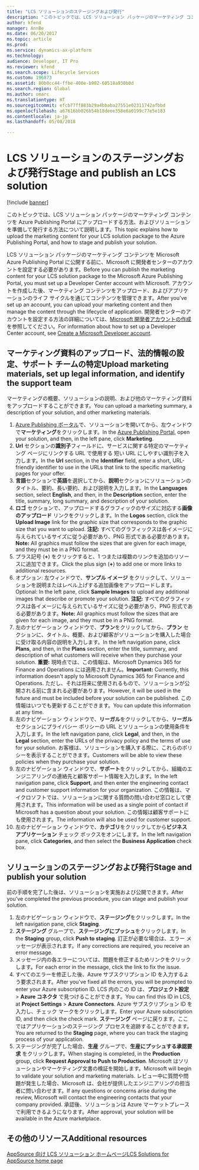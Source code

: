 ```yaml
---
title: "LCS ソリューションのステージングおよび発行"
description: "このトピックでは、LCS ソリューション パッケージのマーケティング コンテンツを Azure Publishing Portal にアップロードする方法、およびソリューションを準備して発行する方法について説明します。"
author: kfend
manager: AnnBe
ms.date: 06/20/2017
ms.topic: article
ms.prod: 
ms.service: dynamics-ax-platform
ms.technology: 
audience: Developer, IT Pro
ms.reviewer: kfend
ms.search.scope: Lifecycle Services
ms.custom: 196873
ms.assetid: 80b0cc44-ffbe-400e-b902-60518a930b0d
ms.search.region: Global
ms.author: omarc
ms.translationtype: HT
ms.sourcegitcommit: efcb77ff883b29a4bbaba27551e02311742afbbd
ms.openlocfilehash: a67616bb026b54b18deee358e6a0199c77e5e183
ms.contentlocale: ja-jp
ms.lasthandoff: 05/08/2018

---
```


# <a name="stage-and-publish-an-lcs-solution"></a><span data-ttu-id="dd47b-103">LCS ソリューションのステージングおよび発行</span><span class="sxs-lookup"><span data-stu-id="dd47b-103">Stage and publish an LCS solution</span></span>

[!include [banner](../includes/banner.md)]

<span data-ttu-id="dd47b-104">このトピックでは、LCS ソリューション パッケージのマーケティング コンテンツを Azure Publishing Portal にアップロードする方法、およびソリューションを準備して発行する方法について説明します。</span><span class="sxs-lookup"><span data-stu-id="dd47b-104">This topic explains how to upload the marketing content for your LCS solution package to the Azure Publishing Portal, and how to stage and publish your solution.</span></span>

<span data-ttu-id="dd47b-105">LCS ソリューション パッケージのマーケティング コンテンツを Microsoft Azure Publishing Portal に公開する前に、Microsoft に開発者センターのアカウントを設定する必要があります。</span><span class="sxs-lookup"><span data-stu-id="dd47b-105">Before you can publish the marketing content for your LCS solution package to the Microsoft Azure Publishing Portal, you must set up a Developer Center account with Microsoft.</span></span> <span data-ttu-id="dd47b-106">アカウントを作成した後、マーケティング コンテンツをアップロード、およびアプリケーションのライフ サイクルを通じてコンテンツを管理できます。</span><span class="sxs-lookup"><span data-stu-id="dd47b-106">After you've set up an account, you can upload your marketing content and then manage the content through the lifecycle of application.</span></span> <span data-ttu-id="dd47b-107">開発者センターのアカウントを設定する方法の詳細については、[Microsoft 開発者アカウントの作成](https://azure.microsoft.com/en-us/documentation/articles/marketplace-publishing-accounts-creation-registration/) を参照してください。</span><span class="sxs-lookup"><span data-stu-id="dd47b-107">For information about how to set up a Developer Center account, see [Create a Microsoft Developer account](https://azure.microsoft.com/en-us/documentation/articles/marketplace-publishing-accounts-creation-registration/).</span></span>

## <a name="upload-marketing-materials-set-up-legal-information-and-identify-the-support-team"></a><span data-ttu-id="dd47b-108">マーケティング資料のアップロード、法的情報の設定、サポート チームの特定</span><span class="sxs-lookup"><span data-stu-id="dd47b-108">Upload marketing materials, set up legal information, and identify the support team</span></span>
<span data-ttu-id="dd47b-109">マーケティングの概要、ソリューションの説明、および他のマーケティング資料をアップロードすることができます。</span><span class="sxs-lookup"><span data-stu-id="dd47b-109">You can upload a marketing summary, a description of your solution, and other marketing materials.</span></span>

1.  <span data-ttu-id="dd47b-110">[Azure Publishing ポータル](https://publish.windowsazure.com/workspace/)で、ソリューションを開いてから、左ウィンドウで**マーケティング**をクリックします。</span><span class="sxs-lookup"><span data-stu-id="dd47b-110">In the [Azure Publishing Portal](https://publish.windowsazure.com/workspace/), open your solution, and then, in the left pane, click **Marketing**.</span></span>
2.  <span data-ttu-id="dd47b-111">**Url** セクションの**識別子**フィールドに、サービスに関する特定のマーケティング ページにリンクする URL で使用する 短い URL にしやすい識別子を入力します。</span><span class="sxs-lookup"><span data-stu-id="dd47b-111">In the **Url** section, in the **Identifier** field, enter a short, URL-friendly identifier to use in the URLs that link to the specific marketing pages for your offer.</span></span>
3.  <span data-ttu-id="dd47b-112">**言語**セクションで**英語**を選択してから、**説明**セクションにソリューションのタイトル、要約、長い要約、および説明を入力します。</span><span class="sxs-lookup"><span data-stu-id="dd47b-112">In the **Languages** section, select **English**, and then, in the **Description** section, enter the title, summary, long summary, and description of your solution.</span></span>
4.  <span data-ttu-id="dd47b-113">**ロゴ** セクションで、アップロードするグラフィックのサイズに対応する**画像のアップロード** リンクをクリックします。</span><span class="sxs-lookup"><span data-stu-id="dd47b-113">In the **Logos** section, click the **Upload Image** link for the graphic size that corresponds to the graphic size that you want to upload.</span></span> <span data-ttu-id="dd47b-114">**注記:** すべてのグラフィックスは各イメージに与えられているサイズに従う必要があり、PNG 形式である必要があります。</span><span class="sxs-lookup"><span data-stu-id="dd47b-114">**Note:** All graphics must follow the sizes that are given for each image, and they must be in a PNG format.</span></span>
5.  <span data-ttu-id="dd47b-115">プラス記号 (**+**) をクリックすると、1 つまたは複数のリンクを追加のリソースに追加できます。</span><span class="sxs-lookup"><span data-stu-id="dd47b-115">Click the plus sign (**+**) to add one or more links to additional resources.</span></span>
6.  <span data-ttu-id="dd47b-116">オプション: 左ウィンドウで、**サンプル イメージ** をクリックして、ソリューションを説明またはレベル上げする追加画像をアップロードします。</span><span class="sxs-lookup"><span data-stu-id="dd47b-116">Optional: In the left pane, click **Sample Images** to upload any additional images that describe or promote your solution.</span></span> <span data-ttu-id="dd47b-117">**注記:** すべてのグラフィックスは各イメージに与えられているサイズに従う必要があり、PNG 形式である必要があります。</span><span class="sxs-lookup"><span data-stu-id="dd47b-117">**Note:** All graphics must follow the sizes that are given for each image, and they must be in a PNG format.</span></span>
7.  <span data-ttu-id="dd47b-118">左のナビゲーション ウィンドウで、**プラン**をクリックしてから、**プラン** セクションに、タイトル、概要、および顧客がソリューションを購入した場合に受け取る内容の説明を入力します。</span><span class="sxs-lookup"><span data-stu-id="dd47b-118">In the left navigation pane, click **Plans**, and then, in the **Plans** section, enter the title, summary, and description of what customers will receive when they purchase your solution.</span></span> <span data-ttu-id="dd47b-119">**重要:** 現時点では、この情報は、Microsoft Dynamics 365 for Finance and Operations には適用されません。</span><span class="sxs-lookup"><span data-stu-id="dd47b-119">**Important:** Currently, this information doesn't apply to Microsoft Dynamics 365 for Finance and Operations.</span></span> <span data-ttu-id="dd47b-120">ただし、それは将来に使用されるもので、ソリューションが公開される前に含まれる必要があります。</span><span class="sxs-lookup"><span data-stu-id="dd47b-120">However, it will be used in the future and must be included before your solution can be published.</span></span> <span data-ttu-id="dd47b-121">この情報はいつでも更新することができます。</span><span class="sxs-lookup"><span data-stu-id="dd47b-121">You can update this information at any time.</span></span>
8.  <span data-ttu-id="dd47b-122">左のナビゲーション ウィンドウで、**リーガル**をクリックしてから、**リーガル** セクションにプライバシー ポリシーの URL とソリューションの使用条件を入力します。</span><span class="sxs-lookup"><span data-stu-id="dd47b-122">In the left navigation pane, click **Legal**, and then, in the **Legal** section, enter the URLs of the privacy policy and the terms of use for your solution.</span></span> <span data-ttu-id="dd47b-123">お客様は、ソリューションを購入する際に、これらのポリシーを表示することができます。</span><span class="sxs-lookup"><span data-stu-id="dd47b-123">Customers will be able to view these policies when they purchase your solution.</span></span>
9.  <span data-ttu-id="dd47b-124">左のナビゲーション ウィンドウで、**サポート**をクリックしてから、組織のエンジニアリングの連絡先と顧客サポート情報を入力します。</span><span class="sxs-lookup"><span data-stu-id="dd47b-124">In the left navigation pane, click **Support**, and then enter the engineering contact and customer support information for your organization.</span></span> <span data-ttu-id="dd47b-125">この情報は、マイクロソフトでは、ソリューションに関する質問の問い合わせ窓口として使用されます。</span><span class="sxs-lookup"><span data-stu-id="dd47b-125">This information will be used as a single point of contact if Microsoft has a question about your solution.</span></span> <span data-ttu-id="dd47b-126">この情報は顧客サポートにも使用されます。</span><span class="sxs-lookup"><span data-stu-id="dd47b-126">The information will also be used for customer support.</span></span>
10. <span data-ttu-id="dd47b-127">左のナビゲーション ウィンドウで、**カテゴリ**をクリックしてから**ビジネス アプリケーション** チェック ボックスをオンにします。</span><span class="sxs-lookup"><span data-stu-id="dd47b-127">In the left navigation pane, click **Categories**, and then select the **Business Application** check box.</span></span>

## <a name="stage-and-publish-your-solution"></a><span data-ttu-id="dd47b-128">ソリューションのステージングおよび発行</span><span class="sxs-lookup"><span data-stu-id="dd47b-128">Stage and publish your solution</span></span>
<span data-ttu-id="dd47b-129">前の手順を完了した後は、ソリューションを実施および公開できます。</span><span class="sxs-lookup"><span data-stu-id="dd47b-129">After you've completed the previous procedure, you can stage and publish your solution.</span></span>

1.  <span data-ttu-id="dd47b-130">左のナビゲーション ウィンドウで、**ステージング**をクリックします。</span><span class="sxs-lookup"><span data-stu-id="dd47b-130">In the left navigation pane, click **Staging**.</span></span>
2.  <span data-ttu-id="dd47b-131">**ステージング** グループで、**ステージングにプッシュ**をクリックします。</span><span class="sxs-lookup"><span data-stu-id="dd47b-131">In the **Staging** group, click **Push to staging**.</span></span> <span data-ttu-id="dd47b-132">訂正が必要な場合は、エラー メッセージが表示されます。</span><span class="sxs-lookup"><span data-stu-id="dd47b-132">If any corrections are required, you receive an error message.</span></span>
3.  <span data-ttu-id="dd47b-133">メッセージ内の各エラーについては、問題を修正するためリンクをクリックします。</span><span class="sxs-lookup"><span data-stu-id="dd47b-133">For each error in the message, click the link to fix the issue.</span></span>
4.  <span data-ttu-id="dd47b-134">すべてのエラーを修正した後、Azure サブスクリプション ID を入力するよう要求されます。</span><span class="sxs-lookup"><span data-stu-id="dd47b-134">After you've fixed all the errors, you will be prompted to enter your Azure subscription ID.</span></span> <span data-ttu-id="dd47b-135">LCS 内のこの ID は、**プロジェクト設定** &gt; **Azure コネクタ** で見つけることができます。</span><span class="sxs-lookup"><span data-stu-id="dd47b-135">You can find this ID in LCS, at **Project Settings** &gt; **Azure Connectors**.</span></span> <span data-ttu-id="dd47b-136">Azure サブスクリプション ID を入力し、チェック マークをクリックします。</span><span class="sxs-lookup"><span data-stu-id="dd47b-136">Enter your Azure subscription ID, and then click the check mark.</span></span> <span data-ttu-id="dd47b-137">**ステージング** ページに戻ります。ここではアプリケーションのステージング プロセスを追跡することができます。</span><span class="sxs-lookup"><span data-stu-id="dd47b-137">You are returned to the **Staging** page, where you can track the staging process of your application.</span></span>
5.  <span data-ttu-id="dd47b-138">ステージングが完了した場合、**生産** グループで、**生産にプッシュする承認要求** をクリックします。</span><span class="sxs-lookup"><span data-stu-id="dd47b-138">When staging is completed, in the **Production** group, click **Request Approval to Push to Production**.</span></span> <span data-ttu-id="dd47b-139">Microsoft はソリューションやマーケティング文書の検証を開始します。</span><span class="sxs-lookup"><span data-stu-id="dd47b-139">Microsoft will begin to validate your solution and marketing materials.</span></span> <span data-ttu-id="dd47b-140">レビュー中に質問や問題が発生した場合、Microsoft は、会社が提供したエンジニアリングの担当者に問い合わせます。</span><span class="sxs-lookup"><span data-stu-id="dd47b-140">If any questions or concerns arise during the review, Microsoft will contact the engineering contacts that your company provided.</span></span> <span data-ttu-id="dd47b-141">承認後、ソリューションは Azure マーケットプレースで利用できるようになります。</span><span class="sxs-lookup"><span data-stu-id="dd47b-141">After approval, your solution will be available in the Azure marketplace.</span></span>


<a name="additional-resources"></a><span data-ttu-id="dd47b-142">その他のリソース</span><span class="sxs-lookup"><span data-stu-id="dd47b-142">Additional resources</span></span>
--------

[<span data-ttu-id="dd47b-143">AppSource 向け LCS ソリューション ホームページ</span><span class="sxs-lookup"><span data-stu-id="dd47b-143">LCS Solutions for AppSource home page</span></span>](lcs-solutions-app-source.md)




